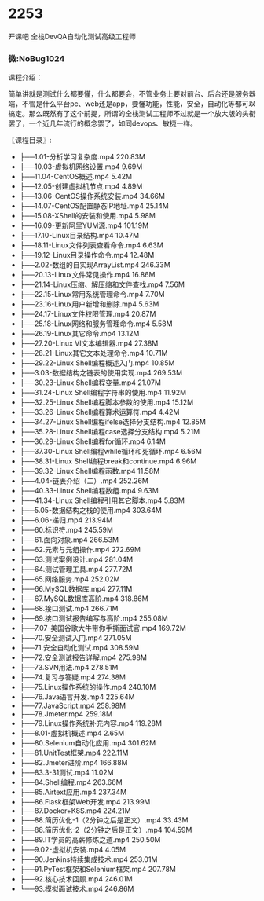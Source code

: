 # 2253
开课吧 全栈DevQA自动化测试高级工程师
### 微:NoBug1024 


课程介绍：

简单讲就是测试什么都要懂，什么都要会，不管业务上要对前台、后台还是服务器端，不管是什么平台pc、web还是app，要懂功能，性能，安全，自动化等都可以搞定。那么既然有了这个前提，所谓的全栈测试工程师不过就是一个放大版的头衔罢了，一个近几年流行的概念罢了，如同devops、敏捷一样。

〖课程目录〗:

- ├──1.01-分析学习复杂度.mp4  220.83M
- ├──10.03-虚拟机网络设置.mp4  9.69M
- ├──11.04-CentOS概述.mp4  5.42M
- ├──12.05-创建虚拟机节点.mp4  4.89M
- ├──13.06-CentOS操作系统安装.mp4  34.66M
- ├──14.07-CentOS配置静态IP地址.mp4  25.14M
- ├──15.08-XShell的安装和使用.mp4  5.98M
- ├──16.09-更新阿里YUM源.mp4  101.19M
- ├──17.10-Linux目录结构.mp4  10.47M
- ├──18.11-Linux文件列表查看命令.mp4  6.63M
- ├──19.12-Linux目录操作命令.mp4  12.48M
- ├──2.02-数组的自实现ArrayList.mp4  246.33M
- ├──20.13-Linux文件常见操作.mp4  16.86M
- ├──21.14-Linux压缩、解压缩和文件查找.mp4  7.56M
- ├──22.15-Linux常用系统管理命令.mp4  7.70M
- ├──23.16-Linux用户新增和删除.mp4  5.63M
- ├──24.17-Linux文件权限管理.mp4  20.87M
- ├──25.18-Linux网络和服务管理命令.mp4  5.58M
- ├──26.19-Linux其它命令.mp4  13.12M
- ├──27.20-Linux VI文本编辑器.mp4  27.38M
- ├──28.21-Linux其它文本处理命令.mp4  10.71M
- ├──29.22-Linux Shell编程概述入门.mp4  10.85M
- ├──3.03-数据结构之链表的使用实现.mp4  269.53M
- ├──30.23-Linux Shell编程变量.mp4  21.07M
- ├──31.24-Linux Shell编程字符串的使用.mp4  11.92M
- ├──32.25-Linux Shell编程脚本参数的使用.mp4  15.12M
- ├──33.26-Linux Shell编程算术运算符.mp4  4.42M
- ├──34.27-Linux Shell编程ifelse选择分支结构.mp4  12.85M
- ├──35.28-Linux Shell编程case选择分支结构.mp4  5.21M
- ├──36.29-Linux Shell编程for循环.mp4  6.14M
- ├──37.30-Linux Shell编程while循环和死循环.mp4  6.56M
- ├──38.31-Linux Shell编程break和continue.mp4  6.96M
- ├──39.32-Linux Shell编程函数.mp4  11.58M
- ├──4.04-链表介绍（二）.mp4  252.26M
- ├──40.33-Linux Shell编程数组.mp4  9.63M
- ├──41.34-Linux Shell编程引用其它脚本.mp4  5.83M
- ├──5.05-数据结构之栈的使用.mp4  303.64M
- ├──6.06-递归.mp4  213.94M
- ├──60.标识符.mp4  245.59M
- ├──61.面向对象.mp4  266.53M
- ├──62.元素与元组操作.mp4  272.69M
- ├──63.测试案例设计.mp4  281.04M
- ├──64.测试管理工具.mp4  277.72M
- ├──65.网络服务.mp4  252.02M
- ├──66.MySQL数据库.mp4  277.11M
- ├──67.MySQL数据库高阶.mp4  318.86M
- ├──68.接口测试.mp4  266.71M
- ├──69.接口测试报告编写与高阶.mp4  255.08M
- ├──7.07-美国谷歌大牛带你手撕面试官.mp4  169.72M
- ├──70.安全测试入门.mp4  271.05M
- ├──71.安全自动化测试.mp4  308.59M
- ├──72.安全测试报告详解.mp4  275.98M
- ├──73.SVN用法.mp4  278.51M
- ├──74.复习与答疑.mp4  274.38M
- ├──75.Linux操作系统的操作.mp4  240.10M
- ├──76.Java语言开发.mp4  225.64M
- ├──77.JavaScript.mp4  258.98M
- ├──78.Jmeter.mp4  259.18M
- ├──79.Linux操作系统补充内容.mp4  119.28M
- ├──8.01-虚拟机概述.mp4  2.65M
- ├──80.Selenium自动化应用.mp4  301.62M
- ├──81.UnitTest框架.mp4  222.11M
- ├──82.Jmeter进阶.mp4  166.88M
- ├──83.3-31测试.mp4  11.02M
- ├──84.Shell编程.mp4  263.66M
- ├──85.Airtext应用.mp4  237.34M
- ├──86.Flask框架Web开发.mp4  213.99M
- ├──87.Docker+K8S.mp4  224.21M
- ├──88.简历优化-1（2分钟之后是正文）.mp4  33.43M
- ├──88.简历优化-2（2分钟之后是正文）.mp4  104.59M
- ├──89.IT学员的高薪修炼之道.mp4  250.50M
- ├──9.02-虚拟机安装.mp4  4.05M
- ├──90.Jenkins持续集成技术.mp4  253.01M
- ├──91.PyTest框架和Selenium框架.mp4  207.78M
- ├──92.核心技术回顾.mp4  246.01M
- └──93.模拟面试技术.mp4  246.86M

